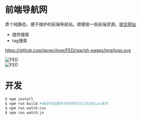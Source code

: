 # 前端导航网

弄个纯静态，便于维护的前端导航站。顺便放一些前端资源。[提交网址](https://github.com/jaywcjlove/FED/wiki/%E6%B7%BB%E5%8A%A0%E7%BD%91%E7%AB%99)

- 提供搜索
- tag搜索

https://github.com/jaywcjlove/FED/raw/gh-pages/img/logo.svg

![](https://raw.githubusercontent.com/jaywcjlove/FED/raw/gh-pages/img/fed.gif "FED")  
![](https://raw.githubusercontent.com/jaywcjlove/FED/raw/gh-pages/img/fed2.gif "FED")  


# 开发

```bash
$ npm install
$ npm run build #编译并起服务本地预览可以测试Ajax请求
$ npm run watch:css
$ npm run watch:js
```

